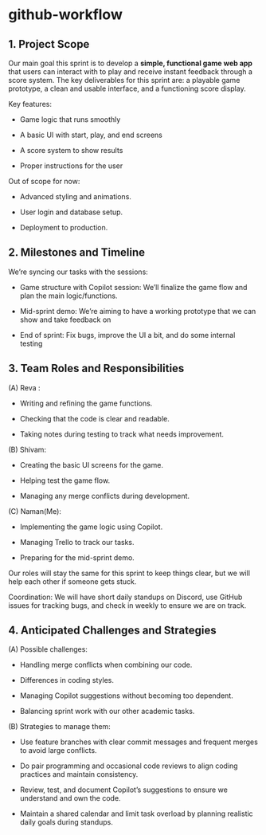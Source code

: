# github-workflow

## 1. Project Scope

Our main goal this sprint is to develop a **simple, functional game web app** that users can interact with to play and receive instant feedback through a score system. The key deliverables for this sprint are: a playable game prototype, a clean and usable interface, and a functioning score display.

Key features:

- Game logic that runs smoothly

- A basic UI with start, play, and end screens

- A score system to show results

- Proper instructions for the user

Out of scope for now:

- Advanced styling and animations.

- User login and database setup.

- Deployment to production.

## 2. Milestones and Timeline
We’re syncing our tasks with the sessions:

- Game structure with Copilot session: We’ll finalize the game flow and plan the main logic/functions.

- Mid-sprint demo: We’re aiming to have a working prototype that we can show and take feedback on

- End of sprint: Fix bugs, improve the UI a bit, and do some internal testing

## 3. Team Roles and Responsibilities
(A) Reva :

- Writing and refining the game functions.

- Checking that the code is clear and readable.

- Taking notes during testing to track what needs improvement.

(B) Shivam:

- Creating the basic UI screens for the game.

- Helping test the game flow.

- Managing any merge conflicts during development.

(C) Naman(Me):

- Implementing the game logic using Copilot.

- Managing Trello to track our tasks.

- Preparing for the mid-sprint demo.

Our roles will stay the same for this sprint to keep things clear, but we will help each other if someone gets stuck.

Coordination:
We will have short daily standups on Discord, use GitHub issues for tracking bugs, and check in weekly to ensure we are on track.

## 4. Anticipated Challenges and Strategies
(A) Possible challenges:

- Handling merge conflicts when combining our code.

- Differences in coding styles.

- Managing Copilot suggestions without becoming too dependent.

- Balancing sprint work with our other academic tasks.

(B) Strategies to manage them:

- Use feature branches with clear commit messages and frequent merges to avoid large conflicts.

- Do pair programming and occasional code reviews to align coding practices and maintain consistency.

- Review, test, and document Copilot’s suggestions to ensure we understand and own the code.

- Maintain a shared calendar and limit task overload by planning realistic daily goals during standups.
